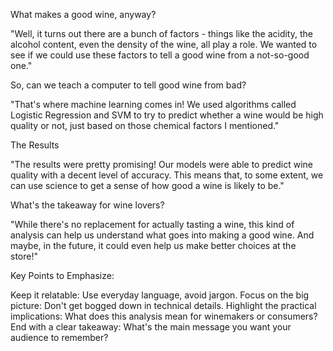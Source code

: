What makes a good wine, anyway?

"Well, it turns out there are a bunch of factors - things like the acidity, the alcohol content, even the density of the wine, all play a role. We wanted to see if we could use these factors to tell a good wine from a not-so-good one."

So, can we teach a computer to tell good wine from bad?

"That's where machine learning comes in! We used algorithms called Logistic Regression and SVM to try to predict whether a wine would be high quality or not, just based on those chemical factors I mentioned."

The Results

"The results were pretty promising! Our models were able to predict wine quality with a decent level of accuracy. This means that, to some extent, we can use science to get a sense of how good a wine is likely to be."

What's the takeaway for wine lovers?

"While there's no replacement for actually tasting a wine, this kind of analysis can help us understand what goes into making a good wine. And maybe, in the future, it could even help us make better choices at the store!"

Key Points to Emphasize:

Keep it relatable: Use everyday language, avoid jargon.
Focus on the big picture: Don't get bogged down in technical details.
Highlight the practical implications: What does this analysis mean for winemakers or consumers?
End with a clear takeaway: What's the main message you want your audience to remember?
